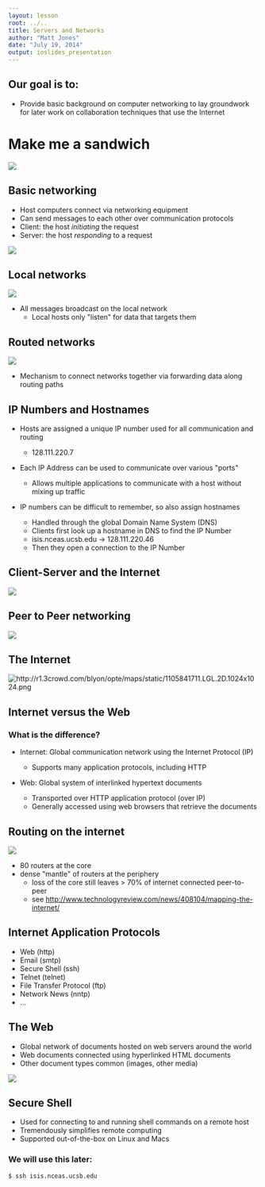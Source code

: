 ```yaml
---
layout: lesson
root: ../..
title: Servers and Networks
author: "Matt Jones"
date: "July 19, 2014"
output: ioslides_presentation
---
```


## Our goal is to:

* Provide basic background on computer networking to lay groundwork for later work on collaboration techniques that use the Internet

# Make me a sandwich

![](images/xkcd-149-sandwich.png)

## Basic networking

* Host computers connect via networking equipment
* Can send messages to each other over communication protocols
* Client: the host *initiating* the request
* Server: the host *responding* to a request

![](images/tcp_ports.jpg)


## Local networks

![](images/client-server-network.png)

- All messages broadcast on the local network
    - Local hosts only "listen" for data that targets them

## Routed networks

![](images/routers_archs.gif)

* Mechanism to connect networks together via forwarding data along routing paths


## IP Numbers and Hostnames

* Hosts are assigned a unique IP number used for all communication and routing
    - 128.111.220.7
* Each IP Address can be used to communicate over various "ports"
    - Allows multiple applications to communicate with a host without mixing up traffic

* IP numbers can be difficult to remember, so also assign hostnames
    - Handled through the global Domain Name System (DNS)
    - Clients first look up a hostname in DNS to find the IP Number
    - isis.nceas.ucsb.edu -> 128.111.220.46
    - Then they open a connection to the IP Number


## Client-Server and the Internet

![](images/client-server.png)

## Peer to Peer networking

![](images/p2p-network.png)


## The Internet

![](images/internet-1024x1024.png
    "http://r1.3crowd.com/blyon/opte/maps/static/1105841711.LGL.2D.1024x1024.png")

## Internet versus the Web

### What is the difference?

* Internet: Global communication network using the Internet Protocol (IP)
    - Supports many application protocols, including HTTP

* Web: Global system of interlinked hypertext documents
    - Transported over HTTP application protocol (over IP)
    - Generally accessed using web browsers that retrieve the documents

## Routing on the internet

![](images/internet-core.jpg)

* 80 routers at the core
* dense "mantle" of routers at the periphery
    - loss of the core still leaves > 70% of internet connected peer-to-peer
    - see http://www.technologyreview.com/news/408104/mapping-the-internet/

## Internet Application Protocols

* Web (http)
* Email (smtp)
* Secure Shell (ssh)
* Telnet (telnet)
* File Transfer Protocol (ftp)
* Network News (nntp)
* ...

## The Web

* Global network of documents hosted on web servers around the world
* Web documents connected using hyperlinked HTML documents
* Other document types common (images, other media)

![](images/img_HTTP_request.png)

## Secure Shell

* Used for connecting to and running shell commands on a remote host
* Tremendously simplifies remote computing
* Supported out-of-the-box on Linux and Macs

### We will use this later:

```bash
$ ssh isis.nceas.ucsb.edu
```



